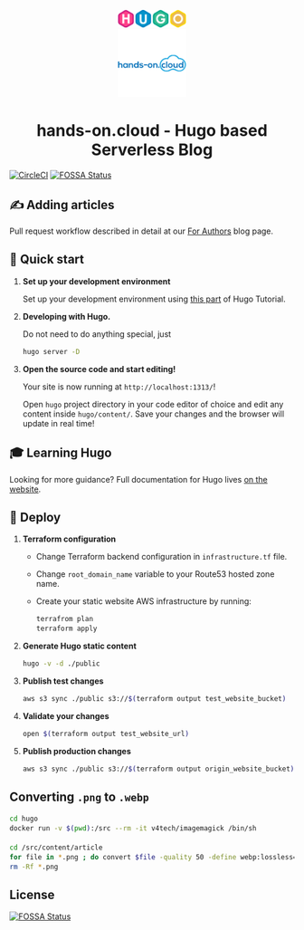 <p align="center">
  <a href="https://gohugo.io">
    <img alt="Hugo" src="https://raw.githubusercontent.com/gohugoio/gohugoioTheme/master/static/images/hugo-logo-wide.svg?sanitize=true" width="120" />
  </a> <br />
  <a href="https://hands-on.cloud">
    <img alt="hands-on.cloud" src="./hugo/themes/hands-on-cloud/static/assets/images/hands-on.cloud-logo.png" width="120" />
  </a>
</p>
<h1 align="center">
  hands-on.cloud - Hugo based Serverless Blog
</h1>

[![CircleCI](https://circleci.com/gh/hands-on-cloud/hands-on.cloud.svg?style=svg)](https://circleci.com/gh/hands-on-cloud/hands-on.cloud)
[![FOSSA Status](https://app.fossa.com/api/projects/git%2Bgithub.com%2Fhands-on-cloud%2Fhands-on.cloud.svg?type=shield)](https://app.fossa.com/projects/git%2Bgithub.com%2Fhands-on-cloud%2Fhands-on.cloud?ref=badge_shield)

## ✍️ Adding articles

Pull request workflow described in detail at our [For Authors](https://hands-on.cloud/for-authors/) blog page.

## 🚀 Quick start

1.  **Set up your development environment**

    Set up your development environment using [this part](https://gohugo.io/getting-started/) of Hugo Tutorial.

1.  **Developing with Hugo.**

    Do not need to do anything special, just

    ```sh
    hugo server -D
    ```

1.  **Open the source code and start editing!**

    Your site is now running at `http://localhost:1313/`!

    Open `hugo` project directory in your code editor of choice and edit any content inside `hugo/content/`. Save your changes and the browser will update in real time!

## 🎓 Learning Hugo

Looking for more guidance? Full documentation for Hugo lives [on the website](https://gohugo.io). 

## 💫 Deploy

1.  **Terraform configuration**

    - Change Terraform backend configuration in `infrastructure.tf` file.

    - Change `root_domain_name` variable to your Route53 hosted zone name.

    - Create your static website AWS infrastructure by running:

      ```sh
      terrafrom plan
      terraform apply
      ```

1.  **Generate Hugo static content**

    ```sh
    hugo -v -d ./public
    ```

1.  **Publish test changes**

    ```sh
    aws s3 sync ./public s3://$(terraform output test_website_bucket)
    ```

1.  **Validate your changes**

    ```sh
    open $(terraform output test_website_url)
    ```

1.  **Publish production changes**

    ```sh
    aws s3 sync ./public s3://$(terraform output origin_website_bucket)
    ```

## Converting `.png` to `.webp`

```sh
cd hugo
docker run -v $(pwd):/src --rm -it v4tech/imagemagick /bin/sh

cd /src/content/article
for file in *.png ; do convert $file -quality 50 -define webp:lossless=true "${file%.png}.webp"; done
rm -Rf *.png
```

## License

[![FOSSA Status](https://app.fossa.io/api/projects/git%2Bgithub.com%2Fandreivmaksimov%2Fhands-on.cloud.svg?type=large)](https://app.fossa.io/projects/git%2Bgithub.com%2Fandreivmaksimov%2Fhands-on.cloud?ref=badge_large)
